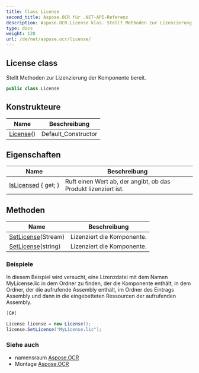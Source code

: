 ```yaml
---
title: Class License
second_title: Aspose.OCR für .NET-API-Referenz
description: Aspose.OCR.License klas. Stellt Methoden zur Lizenzierung der Komponente bereit.
type: docs
weight: 120
url: /de/net/aspose.ocr/license/
---
```

## License class

Stellt Methoden zur Lizenzierung der Komponente bereit.

```csharp
public class License
```

## Konstrukteure

| Name | Beschreibung |
| --- | --- |
| [License](license/)() | Default_Constructor |

## Eigenschaften

| Name | Beschreibung |
| --- | --- |
| [IsLicensed](../../aspose.ocr/license/islicensed/) { get; } | Ruft einen Wert ab, der angibt, ob das Produkt lizenziert ist. |

## Methoden

| Name | Beschreibung |
| --- | --- |
| [SetLicense](../../aspose.ocr/license/setlicense/#setlicense)(Stream) | Lizenziert die Komponente. |
| [SetLicense](../../aspose.ocr/license/setlicense/#setlicense_1)(string) | Lizenziert die Komponente. |

### Beispiele

In diesem Beispiel wird versucht, eine Lizenzdatei mit dem Namen MyLicense.lic in dem Ordner zu finden, der die Komponente enthält, in dem Ordner, der die aufrufende Assembly enthält, im Ordner des Eintrags Assembly und dann in die eingebetteten Ressourcen der aufrufenden Assembly.

```csharp
[C#]

License license = new License();
license.SetLicense("MyLicense.lic");
```

### Siehe auch

* namensraum [Aspose.OCR](../../aspose.ocr/)
* Montage [Aspose.OCR](../../)


